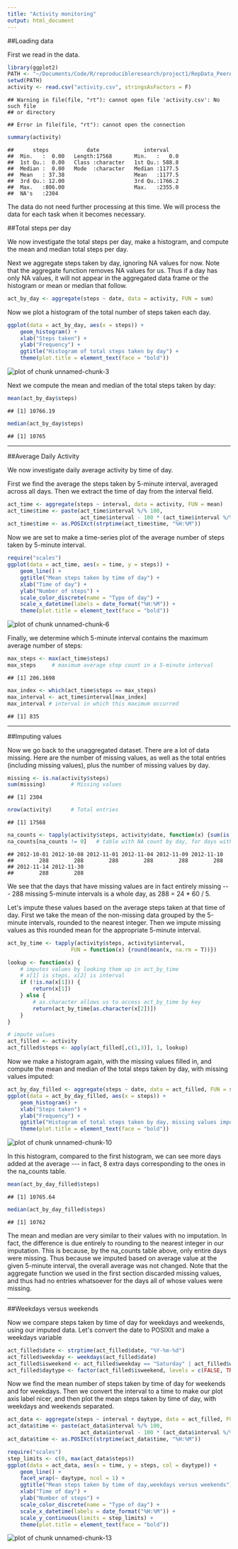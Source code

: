 ```yaml
---
title: "Activity monitoring"
output: html_document
---
```


##Loading data

First we read in the data.


```r
library(ggplot2)
PATH <- "~/Documents/Code/R/reproducibleresearch/project1/RepData_PeerAssessment1/"
setwd(PATH)
activity <- read.csv("activity.csv", stringsAsFactors = F)
```

```
## Warning in file(file, "rt"): cannot open file 'activity.csv': No such file
## or directory
```

```
## Error in file(file, "rt"): cannot open the connection
```

```r
summary(activity)
```

```
##      steps            date              interval     
##  Min.   :  0.00   Length:17568       Min.   :   0.0  
##  1st Qu.:  0.00   Class :character   1st Qu.: 588.8  
##  Median :  0.00   Mode  :character   Median :1177.5  
##  Mean   : 37.38                      Mean   :1177.5  
##  3rd Qu.: 12.00                      3rd Qu.:1766.2  
##  Max.   :806.00                      Max.   :2355.0  
##  NA's   :2304
```

The data do not need further processing at this time. We will process the data for each task when it becomes necessary.

##Total steps per day

We now investigate the total steps per day, make a histogram, and compute the mean and median total steps per day.

Next we aggregate steps taken by day, ignoring NA values for now. Note that the aggregate function removes NA values for us. Thus if a day has only NA values, it will not appear in the aggregated data frame or the histogram or mean or median that follow.


```r
act_by_day <- aggregate(steps ~ date, data = activity, FUN = sum)
```

Now we plot a histogram of the total number of steps taken each day.


```r
ggplot(data = act_by_day, aes(x = steps)) +
    geom_histogram() +
    xlab("Steps taken") +
    ylab("Frequency") +
    ggtitle("Histogram of total steps taken by day") +
    theme(plot.title = element_text(face = "bold"))
```

![plot of chunk unnamed-chunk-3](figure/unnamed-chunk-3-1.png) 

Next we compute the mean and median of the total steps taken by day:


```r
mean(act_by_day$steps)
```

```
## [1] 10766.19
```

```r
median(act_by_day$steps)
```

```
## [1] 10765
```

-------

##Average Daily Activity

We now investigate daily average activity by time of day.

First we find the average the steps taken by 5-minute interval, averaged across all days. Then we extract the time of day from the interval field.


```r
act_time <- aggregate(steps ~ interval, data = activity, FUN = mean)
act_time$time <- paste(act_time$interval %/% 100, 
                       act_time$interval - 100 * (act_time$interval %/% 100), sep = ":")
act_time$time <- as.POSIXct(strptime(act_time$time, "%H:%M"))
```

Now we are set to make a time-series plot of the average number of steps taken by 5-minute interval.


```r
require("scales")
ggplot(data = act_time, aes(x = time, y = steps)) +
    geom_line() +
    ggtitle("Mean steps taken by time of day") +
    xlab("Time of day") +
    ylab("Number of steps") +
    scale_color_discrete(name = "Type of day") +
    scale_x_datetime(labels = date_format("%H:%M")) +
    theme(plot.title = element_text(face = "bold"))
```

![plot of chunk unnamed-chunk-6](figure/unnamed-chunk-6-1.png) 

Finally, we determine which 5-minute interval contains the maximum average number of steps:


```r
max_steps <- max(act_time$steps)
max_steps     # maximum average step count in a 5-minute interval
```

```
## [1] 206.1698
```

```r
max_index <- which(act_time$steps == max_steps)
max_interval <- act_time$interval[max_index]
max_interval # interval in which this maximum occurred
```

```
## [1] 835
```

-------

##Imputing values

Now we go back to the unaggregated dataset. There are a lot of data missing. Here are the number of missing values, as well as the total entries (including missing values), plus the number of missing values by day.


```r
missing <- is.na(activity$steps)
sum(missing)        # Missing values
```

```
## [1] 2304
```

```r
nrow(activity)      # Total entries
```

```
## [1] 17568
```

```r
na_counts <- tapply(activity$steps, activity$date, function(x) {sum(is.na(x))})
na_counts[na_counts != 0]   # table with NA count by day, for days with non-zero NA count
```

```
## 2012-10-01 2012-10-08 2012-11-01 2012-11-04 2012-11-09 2012-11-10 
##        288        288        288        288        288        288 
## 2012-11-14 2012-11-30 
##        288        288
```

We see that the days that have missing values are in fact entirely missing --- 288 missing 5-minute intervals is a whole day, as 288 = 24 * 60 / 5.

Let's impute these values based on the average steps taken at that time of day. First we take the mean of the non-missing data grouped by the 5-minute intervals, rounded to the nearest integer. Then we impute missing values as this rounded mean for the appropriate 5-minute interval.


```r
act_by_time <- tapply(activity$steps, activity$interval, 
                    FUN = function(x) {round(mean(x, na.rm = T))})

lookup <- function(x) {
    # imputes values by looking them up in act_by_time
    # x[1] is steps, x[2] is interval
    if (!is.na(x[1])) {
        return(x[1])
    } else {
        # as.character allows us to access act_by_time by key
        return(act_by_time[as.character(x[2])])  
    }
}

# impute values
act_filled <- activity
act_filled$steps <- apply(act_filled[,c(1,3)], 1, lookup)
```

Now we make a histogram again, with the missing values filled in, and compute the mean and median of the total steps taken by day, with missing values imputed:


```r
act_by_day_filled <- aggregate(steps ~ date, data = act_filled, FUN = sum)
ggplot(data = act_by_day_filled, aes(x = steps)) +
    geom_histogram() +
    xlab("Steps taken") +
    ylab("Frequency") +
    ggtitle("Histogram of total steps taken by day, missing values imputed") +
    theme(plot.title = element_text(face = "bold"))
```

![plot of chunk unnamed-chunk-10](figure/unnamed-chunk-10-1.png) 

In this histogram, compared to the first histogram, we can see more days added at the average --- in fact, 8 extra days corresponding to the ones in the na_counts table.


```r
mean(act_by_day_filled$steps)
```

```
## [1] 10765.64
```

```r
median(act_by_day_filled$steps)
```

```
## [1] 10762
```

The mean and median are very similar to their values with no imputation. In fact, the difference is due entirely to rounding to the nearest integer in our imputation. This is because, by the na_counts table above, only entire days were missing. Thus because we imputed based on average value at the given 5-minute interval, the overall average was not changed. Note that the aggregate function we used in the first section discarded missing values, and thus had no entries whatsoever for the days all of whose values were missing.

-------

##Weekdays versus weekends

Now we compare steps taken by time of day for weekdays and weekends, using our imputed data. Let's convert the date to POSIXlt and make a weekdays variable


```r
act_filled$date <- strptime(act_filled$date, "%Y-%m-%d")
act_filled$weekday <- weekdays(act_filled$date)
act_filled$isweekend <- act_filled$weekday == "Saturday" | act_filled$weekday == "Sunday"
act_filled$daytype <- factor(act_filled$isweekend, levels = c(FALSE, TRUE), labels = c("weekday", "weekend"))
```

Now we find the mean number of steps taken by time of day for weekends and for weekdays. Then we convert the interval to a time to make our plot axis label nicer, and then plot the mean steps taken by time of day, with weekdays and weekends separated.


```r
act_data <- aggregate(steps ~ interval + daytype, data = act_filled, FUN = mean)
act_data$time <- paste(act_data$interval %/% 100, 
                       act_data$interval - 100 * (act_data$interval %/% 100), sep = ":")
act_data$time <- as.POSIXct(strptime(act_data$time, "%H:%M"))

require("scales")
step_limits <- c(0, max(act_data$steps))
ggplot(data = act_data, aes(x = time, y = steps, col = daytype)) +
    geom_line() +
    facet_wrap(~ daytype, ncol = 1) +
    ggtitle("Mean steps taken by time of day,weekdays versus weekends") +
    xlab("Time of day") +
    ylab("Number of steps") +
    scale_color_discrete(name = "Type of day") +
    scale_x_datetime(labels = date_format("%H:%M")) +
    scale_y_continuous(limits = step_limits) +
    theme(plot.title = element_text(face = "bold"))
```

![plot of chunk unnamed-chunk-13](figure/unnamed-chunk-13-1.png) 
